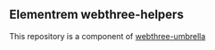 ## Elementrem webthree-helpers

This repository is a component of [webthree-umbrella](https://github.com/elementrem/webthree-umbrella)
